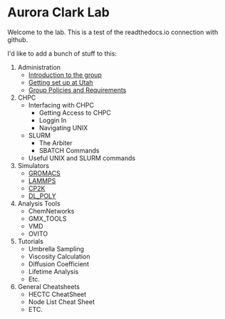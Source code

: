 # Aurora Clark Lab

Welcome to the lab. This is a test of the readthedocs.io connection with github.

I'd like to add a bunch of stuff to this:

1. Administration
    - [Introduction to the group](./administration/introduction.md)
    - [Getting set up at Utah](./administration/setup.md)
    - [Group Policies and Requirements](./administration/group_requirements.md)
2. CHPC
    - Interfacing with CHPC
        - Getting Access to CHPC
        - Loggin In
        - Navigating UNIX
    - SLURM
        - The Arbiter
        - SBATCH Commands
    - Useful UNIX and SLURM commands
3. Simulators
    - [GROMACS](./simulators/gromacs.md)
    - [LAMMPS](./simulators/lammps.md)
    - [CP2K](./simulators/cp2k.md)
    - [DL_POLY](./simulators/dl_poly.md)
4. Analysis Tools
    - ChemNetworks
    - GMX_TOOLS
    - VMD
    - OVITO
5. Tutorials
    - Umbrella Sampling
    - Viscosity Calculation
    - Diffusion Coefficient
    - Lifetime Analysis
    - Etc.
6. General Cheatsheets
    - HECTC CheatSheet
    - Node List Cheat Sheet
    - ETC.
